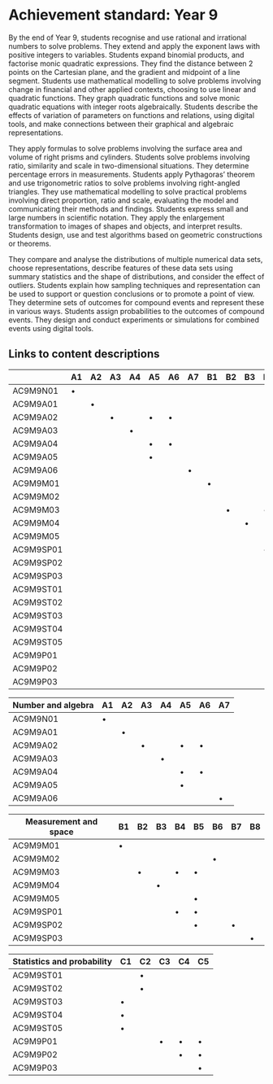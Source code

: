 # Achievement standard: Year 9

By the end of Year 9,
students recognise and use rational and irrational numbers to solve problems.
They extend and apply the exponent laws with positive integers to variables.
Students expand binomial products, and factorise monic quadratic expressions.
They find the distance between 2 points on the Cartesian plane, and the gradient and midpoint of a line segment.
Students use mathematical modelling to solve problems involving change in financial and other applied contexts, choosing to use linear and quadratic functions.
They graph quadratic functions and solve monic quadratic equations with integer roots algebraically.
Students describe the effects of variation of parameters on functions and relations, using digital tools, and make connections between their graphical and algebraic representations.

They apply formulas to solve problems involving the surface area and volume of right prisms and cylinders.
Students solve problems involving ratio, similarity and scale in two-dimensional situations.
They determine percentage errors in measurements.
Students apply Pythagoras’ theorem and use trigonometric ratios to solve problems involving right-angled triangles.
They use mathematical modelling to solve practical problems involving direct proportion, ratio and scale, evaluating the model and communicating their methods and findings.
Students express small and large numbers in scientific notation.
They apply the enlargement transformation to images of shapes and objects, and interpret results.
Students design, use and test algorithms based on geometric constructions or theorems.

They compare and analyse the distributions of multiple numerical data sets, choose representations, describe features of these data sets using summary statistics and the shape of distributions, and consider the effect of outliers.
Students explain how sampling techniques and representation can be used to support or question conclusions or to promote a point of view.
They determine sets of outcomes for compound events and represent these in various ways.
Students assign probabilities to the outcomes of compound events.
They design and conduct experiments or simulations for combined events using digital tools.

## Links to content descriptions

|           | A1 | A2 | A3 | A4 | A5 | A6 | A7 | B1 | B2 | B3 | B4 | B5 | B6 | B7 | B8 | C1 | C2 | C3 | C4 | C5 |
|-----------|----|----|----|----|----|----|----|----|----|----|----|----|----|----|----|----|----|----|----|----|
|  AC9M9N01 |  • |    |    |    |    |    |    |    |    |    |    |    |    |    |    |    |    |    |    |    |
|  AC9M9A01 |    |  • |    |    |    |    |    |    |    |    |    |    |    |    |    |    |    |    |    |    |
|  AC9M9A02 |    |    |  • |    |  • |  • |    |    |    |    |    |    |    |    |    |    |    |    |    |    |
|  AC9M9A03 |    |    |    |  • |    |    |    |    |    |    |    |    |    |    |    |    |    |    |    |    |
|  AC9M9A04 |    |    |    |    |  • |  • |    |    |    |    |    |    |    |    |    |    |    |    |    |    |
|  AC9M9A05 |    |    |    |    |  • |    |    |    |    |    |    |    |    |    |    |    |    |    |    |    |
|  AC9M9A06 |    |    |    |    |    |    |  • |    |    |    |    |    |    |    |    |    |    |    |    |    |
|  AC9M9M01 |    |    |    |    |    |    |    |  • |    |    |    |    |    |    |    |    |    |    |    |    |
|  AC9M9M02 |    |    |    |    |    |    |    |    |    |    |    |    |  • |    |    |    |    |    |    |    |
|  AC9M9M03 |    |    |    |    |    |    |    |    |  • |    |  • |  • |    |    |    |    |    |    |    |    |
|  AC9M9M04 |    |    |    |    |    |    |    |    |    |  • |    |    |    |    |    |    |    |    |    |    |
|  AC9M9M05 |    |    |    |    |    |    |    |    |    |    |    |  • |    |    |    |    |    |    |    |    |
| AC9M9SP01 |    |    |    |    |    |    |    |    |    |    |  • |  • |    |    |    |    |    |    |    |    |
| AC9M9SP02 |    |    |    |    |    |    |    |    |    |    |    |  • |    |  • |    |    |    |    |    |    |
| AC9M9SP03 |    |    |    |    |    |    |    |    |    |    |    |    |    |    |  • |    |    |    |    |    |
| AC9M9ST01 |    |    |    |    |    |    |    |    |    |    |    |    |    |    |    |    |  • |    |    |    |
| AC9M9ST02 |    |    |    |    |    |    |    |    |    |    |    |    |    |    |    |    |  • |    |    |    |
| AC9M9ST03 |    |    |    |    |    |    |    |    |    |    |    |    |    |    |    |  • |    |    |    |    |
| AC9M9ST04 |    |    |    |    |    |    |    |    |    |    |    |    |    |    |    |  • |    |    |    |    |
| AC9M9ST05 |    |    |    |    |    |    |    |    |    |    |    |    |    |    |    |  • |    |    |    |    |
|  AC9M9P01 |    |    |    |    |    |    |    |    |    |    |    |    |    |    |    |    |    |  • |  • |  • |
|  AC9M9P02 |    |    |    |    |    |    |    |    |    |    |    |    |    |    |    |    |    |    |  • |  • |
|  AC9M9P03 |    |    |    |    |    |    |    |    |    |    |    |    |    |    |    |    |    |    |    |  • |

| Number and algebra | A1 | A2 | A3 | A4 | A5 | A6 | A7 |
|-----------|----|----|----|----|----|----|----|
|  AC9M9N01 |  • |    |    |    |    |    |    |
|  AC9M9A01 |    |  • |    |    |    |    |    |
|  AC9M9A02 |    |    |  • |    |  • |  • |    |
|  AC9M9A03 |    |    |    |  • |    |    |    |
|  AC9M9A04 |    |    |    |    |  • |  • |    |
|  AC9M9A05 |    |    |    |    |  • |    |    |
|  AC9M9A06 |    |    |    |    |    |    |  • |

| Measurement and space | B1 | B2 | B3 | B4 | B5 | B6 | B7 | B8 |
|-----------|----|----|----|----|----|----|----|----|
|  AC9M9M01 |  • |    |    |    |    |    |    |    |
|  AC9M9M02 |    |    |    |    |    |  • |    |    |
|  AC9M9M03 |    |  • |    |  • |  • |    |    |    |
|  AC9M9M04 |    |    |  • |    |    |    |    |    |
|  AC9M9M05 |    |    |    |    |  • |    |    |    |
| AC9M9SP01 |    |    |    |  • |  • |    |    |    |
| AC9M9SP02 |    |    |    |    |  • |    |  • |    |
| AC9M9SP03 |    |    |    |    |    |    |    |  • |

| Statistics and probability | C1 | C2 | C3 | C4 | C5 |
|-----------|----|----|----|----|----|
| AC9M9ST01 |    |  • |    |    |    |
| AC9M9ST02 |    |  • |    |    |    |
| AC9M9ST03 |  • |    |    |    |    |
| AC9M9ST04 |  • |    |    |    |    |
| AC9M9ST05 |  • |    |    |    |    |
|  AC9M9P01 |    |    |  • |  • |  • |
|  AC9M9P02 |    |    |    |  • |  • |
|  AC9M9P03 |    |    |    |    |  • |



